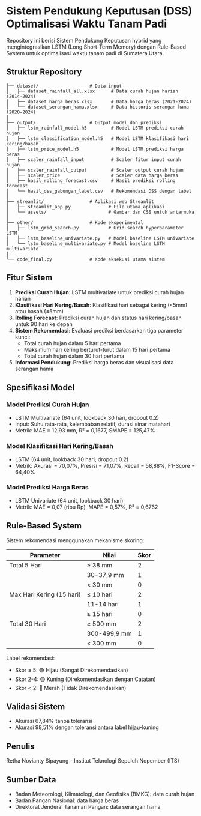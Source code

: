 # Sistem Pendukung Keputusan (DSS) Optimalisasi Waktu Tanam Padi

Repository ini berisi Sistem Pendukung Keputusan hybrid yang mengintegrasikan LSTM (Long Short-Term Memory) dengan Rule-Based System untuk optimalisasi waktu tanam padi di Sumatera Utara.

## Struktur Repository

```
├── dataset/                   # Data input
│   ├── dataset_rainfall_all.xlsx      # Data curah hujan harian (2014-2024)
│   ├── dataset_harga_beras.xlsx       # Data harga beras (2021-2024)
│   └── dataset_serangan_hama.xlsx     # Data historis serangan hama (2020-2024)
│
├── output/                    # Output model dan prediksi
│   ├── lstm_rainfall_model.h5         # Model LSTM prediksi curah hujan
│   ├── lstm_classification_model.h5   # Model LSTM klasifikasi hari kering/basah
│   ├── lstm_price_model.h5            # Model LSTM prediksi harga beras
│   ├── scaler_rainfall_input          # Scaler fitur input curah hujan
│   ├── scaler_rainfall_output         # Scaler output curah hujan
│   ├── scaler_price                   # Scaler data harga beras
│   ├── hasil_rolling_forecast.csv     # Hasil prediksi rolling forecast
│   └── hasil_dss_gabungan_label.csv   # Rekomendasi DSS dengan label
│
├── streamlit/                 # Aplikasi web Streamlit
│   ├── streamlit_app.py              # File utama aplikasi 
│   └── assets/                       # Gambar dan CSS untuk antarmuka
│
├── other/                     # Kode eksperimental
│   ├── lstm_grid_search.py           # Grid search hyperparameter LSTM
│   ├── lstm_baseline_univariate.py   # Model baseline LSTM univariate
│   └── lstm_baseline_multivariate.py # Model baseline LSTM multivariate
│
└── code_final.py              # Kode eksekusi utama sistem
```

## Fitur Sistem

1. **Prediksi Curah Hujan**: LSTM multivariate untuk prediksi curah hujan harian
2. **Klasifikasi Hari Kering/Basah**: Klasifikasi hari sebagai kering (<5mm) atau basah (≥5mm)
3. **Rolling Forecast**: Prediksi curah hujan dan status hari kering/basah untuk 90 hari ke depan
4. **Sistem Rekomendasi**: Evaluasi prediksi berdasarkan tiga parameter kunci:
   - Total curah hujan dalam 5 hari pertama
   - Maksimum hari kering berturut-turut dalam 15 hari pertama
   - Total curah hujan dalam 30 hari pertama
5. **Informasi Pendukung**: Prediksi harga beras dan visualisasi data serangan hama

## Spesifikasi Model

### Model Prediksi Curah Hujan
- LSTM Multivariate (64 unit, lookback 30 hari, dropout 0.2)
- Input: Suhu rata-rata, kelembaban relatif, durasi sinar matahari
- Metrik: MAE = 12,93 mm, R² = 0,1677, SMAPE = 125,47%

### Model Klasifikasi Hari Kering/Basah
- LSTM (64 unit, lookback 30 hari, dropout 0.2)
- Metrik: Akurasi = 70,07%, Presisi = 71,07%, Recall = 58,88%, F1-Score = 64,40%

### Model Prediksi Harga Beras
- LSTM Univariate (64 unit, lookback 30 hari)
- Metrik: MAE = 0,07 (ribu Rp), MAPE = 0,57%, R² = 0,6762

## Rule-Based System

Sistem rekomendasi menggunakan mekanisme skoring:

| Parameter | Nilai | Skor |
|-----------|-------|-------|
| Total 5 Hari | ≥ 38 mm | 2 |
|  | 30-37,9 mm | 1 |
|  | < 30 mm | 0 |
| Max Hari Kering (15 hari) | ≤ 10 hari | 2 |
|  | 11-14 hari | 1 |
|  | ≥ 15 hari | 0 |
| Total 30 Hari | ≥ 500 mm | 2 |
|  | 300-499,9 mm | 1 |
|  | < 300 mm | 0 |

Label rekomendasi:
- Skor ≥ 5: 🟢 Hijau (Sangat Direkomendasikan)
- Skor 2-4: 🟡 Kuning (Direkomendasikan dengan Catatan)
- Skor < 2: 🔴 Merah (Tidak Direkomendasikan)

## Validasi Sistem
- Akurasi 67,84% tanpa toleransi
- Akurasi 98,51% dengan toleransi antara label hijau-kuning

## Penulis
Retha Novianty Sipayung - Institut Teknologi Sepuluh Nopember (ITS)

## Sumber Data
- Badan Meteorologi, Klimatologi, dan Geofisika (BMKG): data curah hujan
- Badan Pangan Nasional: data harga beras
- Direktorat Jenderal Tanaman Pangan: data serangan hama
